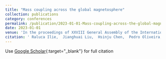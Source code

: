 ```yaml
---
title: "Mass coupling across the global magnetosphere"
collection: publications
category: conferences
permalink: /publication/2023-01-01-Mass-coupling-across-the-global-magnetosphere
date: 2023-01-01
venue: 'In the proceedings of XXVIII General Assembly of the International Union of Geodesy and Geophysics (IUGG)'
citation: ' Raluca Ilie,  Jianghuai Liu,  Hsinju Chen,  Pedro Oliveira, &quot;Mass coupling across the global magnetosphere.&quot; In the proceedings of XXVIII General Assembly of the International Union of Geodesy and Geophysics (IUGG), 2023.'
---
```

Use [Google Scholar](https://scholar.google.com/scholar?q=Mass+coupling+across+the+global+magnetosphere){:target="_blank"} for full citation